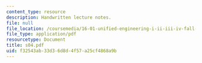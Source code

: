 ```yaml
---
content_type: resource
description: Handwritten lecture notes.
file: null
file_location: /coursemedia/16-01-unified-engineering-i-ii-iii-iv-fall-2005-spring-2006/f32543ab33d36d8d4f57a25cf4868a9b_s04.pdf
file_type: application/pdf
resourcetype: Document
title: s04.pdf
uid: f32543ab-33d3-6d8d-4f57-a25cf4868a9b
---
```

